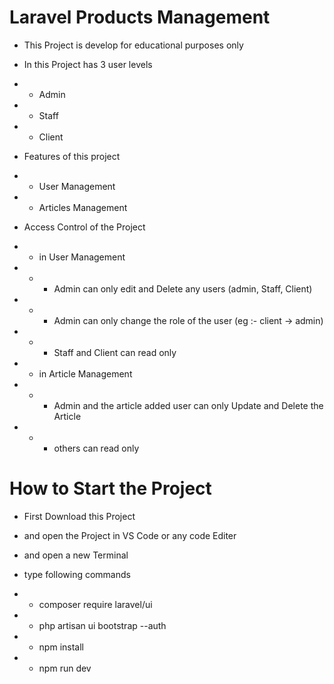 # Laravel Products Management

- This Project is develop for educational purposes only
- In this Project has 3 user levels
- - Admin
- - Staff
- - Client

- Features of this project
- - User Management
- - Articles Management

- Access Control of the Project
- - in User Management
- - - Admin can only edit and Delete any users (admin, Staff, Client)
- - - Admin can only change the role of the user (eg :- client -> admin)
- - - Staff and Client can read only

- - in Article Management
- - - Admin and the article added user can only Update and Delete the Article
- - - others can read only

# How to Start the Project

- First Download this Project
- and open the Project in VS Code or any code Editer
- and open a new Terminal 

- type following commands
- - composer require laravel/ui
- - php artisan ui bootstrap --auth
- - npm install
- - npm run dev